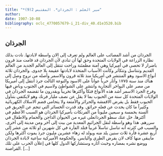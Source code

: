 ```yaml
---
title: "*سير العلم : الجرذان*. المقتبس 2(9)"
author: 
date: 1907-10-08
bibliography: oclc_4770057679-i_21-div_40.d1e3520.bib
---
```




##  الجرذان 


 الجرذان من أشد المصائب على العالم ولم تعرف إلى الان واسطة لابادتها. نادت بذلك نظارة الزراعة في الولايات المتحدة وحق لها أن تنادي لأن الجرذان قد قامت منذ قرون باضرار لا تحصى في أميركيا وهي آمنة مطمئنة وراحت تنتقل إلى العالم الجديد من العالم القديم وتنتاسل وتتكأثر وكأنت الأسباب المتخذة لابادتها عقيمة بلا جدوى. والجرذان  ثلاثة  أنواع الاسود وهو المنتشر في أمريكيا منذ  ثلاثة  قرون والاسمر وأصله من نروج وصل إلى هناك منذ سنة  ١٧٧٥  وأثار حرباً عواناً على الاسود والنوعة الثالث جرذ انتقل إلى أميريكا من مصر على البواخر التجارية وانتشر على الشواطئ ولاسيم في الجنوب وباض فيها وفرخ الجرذ الاسمر أشد هذه الأنواع فتكاً وأكثرها تخريباً ويقدرون ما تقضمه الجرذأن في الولايات المتحدة كل سنة من الحبوب بما لا يقل عن نصف مليار فرنك وهو لايكتفي بتنأول الحبوب فقط بل يقرض الاقمشة والحرائر والأمتعة ولا يتحامى قضم الاسلاك الكهربائية وكثيراً ما كان يحدث عن فعله حرائق. وقد قدرت الخسائر التي تنجم عن الحريق في السنة بخمسة و  سبعين  مليوناً من الفرنكات بأميركيا الجرذان هو السبب الأعظم   في أكثرها. خل عنك سطو الجرذانعلى غيره من الحيوأن الذاجن والحمام والاطفال في سررهم. هذا وهو واسطة لنقل الجراثيم المعدية من بيت إلى آخر ومن مدينة إلى أخرى. والسبب في كثرته أنه تناسل تناسلاً غربياً فتلد الفأرة في كل شهرين او  ثلاثة  من  عشر  إلى  أربع  عشرة  فأرة  ثلاث  سنين يلد منه ويولد له زهاء  عشرين  مليون جرذ يموت أكثرها ولكن مايبقى منها كاف لان يقرض الطري واليابس. والحكومة الأميركية ساعية لابادة الجرذان ووضع نشره بمضاره وخبث أثاره وستشاركها الدول كلها في إعلأن الحرب على تلك القراصنة.  [...] 
